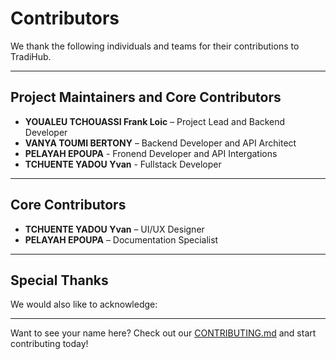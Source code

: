 # Contributors

We thank the following individuals and teams for their contributions to TradiHub.

---

## Project Maintainers and Core Contributors

- **YOUALEU TCHOUASSI Frank Loic** – Project Lead and Backend Developer
- **VANYA TOUMI BERTONY** – Backend Developer and API Architect
- **PELAYAH EPOUPA** - Fronend Developer and API Intergations
- **TCHUENTE YADOU Yvan** - Fullstack Developer

---

## Core Contributors

- **TCHUENTE YADOU Yvan** – UI/UX Designer
- **PELAYAH EPOUPA** – Documentation Specialist

---

## Special Thanks

We would also like to acknowledge:

---

Want to see your name here? Check out our [CONTRIBUTING.md](CONTRIBUTING.md) and start contributing today!
